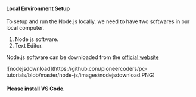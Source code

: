 <h4>Local Environment Setup</h4>
<p>To setup and run the Node.js locally. we need to have two softwares in our local computer.</p>
<ol type="1">
	<li>Node js software.</li>
	<li>Text Editor.</li>
</ol>
<p>Node.js software can be downloaded from the <a href="https://nodejs.org/en/" target="_blank">official  website</a></p>
![nodejsdownload](https://github.com/pioneercoders/pc-tutorials/blob/master/node-js/images/nodejsdownload.PNG)
<h4>Please install VS Code.</h4>
